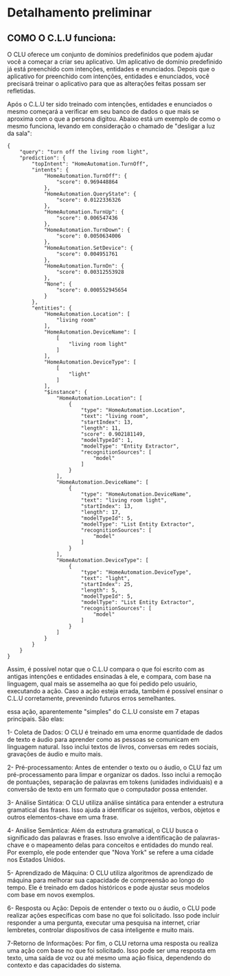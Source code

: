# Detalhamento preliminar



## COMO O C.L.U funciona: 

O CLU oferece um conjunto de domínios predefinidos que podem ajudar você a começar a criar seu aplicativo. Um aplicativo de domínio predefinido já está preenchido com intenções, entidades e enunciados.
Depois que o aplicativo for preenchido com intenções, entidades e enunciados, você precisará treinar o aplicativo para que as alterações feitas possam ser refletidas.

Após o C.L.U ter sido treinado com intenções, entidades e enunciados o mesmo começará a verificar em seu banco de dados o que mais se aproxima com o que a persona digitou. Abaixo está um exemplo de como o mesmo funciona, levando em 
consideração o chamado de "desligar a luz da sala":
````
{
    "query": "turn off the living room light",
    "prediction": {
        "topIntent": "HomeAutomation.TurnOff",
        "intents": {
            "HomeAutomation.TurnOff": {
                "score": 0.969448864
            },
            "HomeAutomation.QueryState": {
                "score": 0.0122336326
            },
            "HomeAutomation.TurnUp": {
                "score": 0.006547436
            },
            "HomeAutomation.TurnDown": {
                "score": 0.0050634006
            },
            "HomeAutomation.SetDevice": {
                "score": 0.004951761
            },
            "HomeAutomation.TurnOn": {
                "score": 0.00312553928
            },
            "None": {
                "score": 0.000552945654
            }
        },
        "entities": {
            "HomeAutomation.Location": [
                "living room"
            ],
            "HomeAutomation.DeviceName": [
                [
                    "living room light"
                ]
            ],
            "HomeAutomation.DeviceType": [
                [
                    "light"
                ]
            ],
            "$instance": {
                "HomeAutomation.Location": [
                    {
                        "type": "HomeAutomation.Location",
                        "text": "living room",
                        "startIndex": 13,
                        "length": 11,
                        "score": 0.902181149,
                        "modelTypeId": 1,
                        "modelType": "Entity Extractor",
                        "recognitionSources": [
                            "model"
                        ]
                    }
                ],
                "HomeAutomation.DeviceName": [
                    {
                        "type": "HomeAutomation.DeviceName",
                        "text": "living room light",
                        "startIndex": 13,
                        "length": 17,
                        "modelTypeId": 5,
                        "modelType": "List Entity Extractor",
                        "recognitionSources": [
                            "model"
                        ]
                    }
                ],
                "HomeAutomation.DeviceType": [
                    {
                        "type": "HomeAutomation.DeviceType",
                        "text": "light",
                        "startIndex": 25,
                        "length": 5,
                        "modelTypeId": 5,
                        "modelType": "List Entity Extractor",
                        "recognitionSources": [
                            "model"
                        ]
                    }
                ]
            }
        }
    }
}
````

Assim, é possível notar que o C.L.U compara o que foi escrito com as antigas intenções e entidades ensinadas à ele, e compara, com base na linguagem, qual mais se assemelha ao que foi pedido pelo usuário, executando a ação. Caso a ação esteja errada, também é possível ensinar o C.L.U corretamente, prevenindo futuros erros semelhantes.

essa ação, aparentemente "simples" do C.L.U consiste em 7 etapas principais. São elas: 

1- Coleta de Dados: O CLU é treinado em uma enorme quantidade de dados de texto e áudio para aprender como as pessoas se comunicam em linguagem natural. Isso inclui textos de livros, conversas em redes sociais, gravações de áudio e muito mais.

2- Pré-processamento: Antes de entender o texto ou o áudio, o CLU faz um pré-processamento para limpar e organizar os dados. Isso inclui a remoção de pontuações, separação de palavras em tokens (unidades individuais) e a conversão de texto em um formato que o computador possa entender.

3- Análise Sintática: O CLU utiliza análise sintática para entender a estrutura gramatical das frases. Isso ajuda a identificar os sujeitos, verbos, objetos e outros elementos-chave em uma frase.

4- Análise Semântica: Além da estrutura gramatical, o CLU busca o significado das palavras e frases. Isso envolve a identificação de palavras-chave e o mapeamento delas para conceitos e entidades do mundo real. Por exemplo, ele pode entender que "Nova York" se refere a uma cidade nos Estados Unidos.

5- Aprendizado de Máquina: O CLU utiliza algoritmos de aprendizado de máquina para melhorar sua capacidade de compreensão ao longo do tempo. Ele é treinado em dados históricos e pode ajustar seus modelos com base em novos exemplos.

6- Resposta ou Ação: Depois de entender o texto ou o áudio, o CLU pode realizar ações específicas com base no que foi solicitado. Isso pode incluir responder a uma pergunta, executar uma pesquisa na internet, criar lembretes, controlar dispositivos de casa inteligente e muito mais.

7-Retorno de Informações: Por fim, o CLU retorna uma resposta ou realiza uma ação com base no que foi solicitado. Isso pode ser uma resposta em texto, uma saída de voz ou até mesmo uma ação física, dependendo do contexto e das capacidades do sistema.

